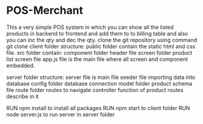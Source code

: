 # POS-Merchant

This a very simple POS system in which you can show all the listed products in backend to frontend and add them to to billing table and also you can inc the qty and dec the qty.
clone the git repository using command git clone
client folder structure:
	public folder contain the static html and css file.
	src folder contain:
		component folder
			header file
			screen folder
				product list screen file
		app.js file is the main file where all screen and component embedded.
		
server folder structure:
	server file is main file
	seeder file importing data into database
	config folder
		database connection
	model folder
		product schema file
	route folder
		routes to navigate
	controller
		function of product routes describe in it
		
RUN npm install  to install all packages
RUN npm start to client folder 
RUN node server.js to run server in server folder
		
